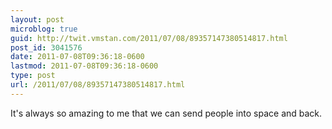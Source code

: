 ```yaml
---
layout: post
microblog: true
guid: http://twit.vmstan.com/2011/07/08/89357147380514817.html
post_id: 3041576
date: 2011-07-08T09:36:18-0600
lastmod: 2011-07-08T09:36:18-0600
type: post
url: /2011/07/08/89357147380514817.html
---
```

It's always so amazing to me that we can send people into space and back.
